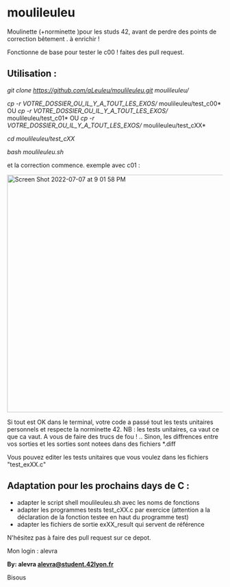 # moulileuleu

Moulinette (+norminette )pour les studs 42, avant de perdre des points de correction bêtement . à enrichir !

Fonctionne de base pour tester le c00 ! faites des pull request.

## Utilisation :


*git clone https://github.com/aLeuleu/moulileuleu.git moulileuleu/*

*cp -r VOTRE_DOSSIER_OU_IL_Y_A_TOUT_LES_EXOS/* moulileuleu/test_c00*
OU
*cp -r VOTRE_DOSSIER_OU_IL_Y_A_TOUT_LES_EXOS/* moulileuleu/test_c01*
OU
*cp -r VOTRE_DOSSIER_OU_IL_Y_A_TOUT_LES_EXOS/* moulileuleu/test_cXX*


*cd moulileuleu/test_cXX*

*bash moulileuleu.sh*


et la correction commence.
exemple avec c01 :

<img width="555" alt="Screen Shot 2022-07-07 at 9 01 58 PM" src="https://user-images.githubusercontent.com/97832618/177855476-4d014f01-4fd3-4fd5-ba74-f48aac141e05.png">




Si tout est OK dans le terminal, votre code a passé tout les tests unitaires personnels et respecte la norminette 42.
NB : les tests unitaires, ca vaut ce que ca vaut. A vous de faire des trucs de fou ! .. 
Sinon, les diffrences entre vos sorties et les sorties sont notees dans des fichiers *.diff

Vous pouvez editer les tests unitaires que vous voulez dans les fichiers "test_exXX.c"

## Adaptation pour les prochains days de C : 
- adapter le script shell moulileuleu.sh avec les noms de fonctions
- adapter les programmes tests test_cXX.c par exercice (attention a la déclaration de la fonction testee en haut du programme test)
- adapter les fichiers de sortie exXX_result qui servent de référence

N'hésitez pas à faire des pull request sur ce depot.

Mon login : alevra

**By: alevra <alevra@student.42lyon.fr>**


Bisous
